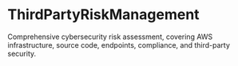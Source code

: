 # ThirdPartyRiskManagement
Comprehensive cybersecurity risk assessment, covering AWS infrastructure, source code, endpoints, compliance, and third-party security.
